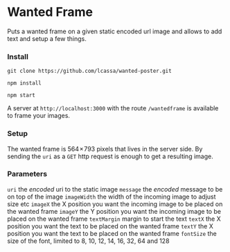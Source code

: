 # Wanted Frame
Puts a wanted frame on a given static encoded url image and allows to add text and setup a few things.

### Install
`git clone https://github.com/lcassa/wanted-poster.git`

`npm install`

`npm start`

A server at `http://localhost:3000` with the route `/wantedframe` is available to frame your images.

### Setup

The wanted frame is 564 × 793 pixels that lives in the server side. By sending the `uri` as a `GET` http request is enough to get a resulting image.

### Parameters

`uri` the *encoded* uri to the static image 
`message` the *encoded* message to be on top of the image
`imageWidth` the width of the incoming image to adjust size etc
`imageX` the X position you want the incoming image to be placed on the wanted frame
`imageY` the Y position you want the incoming image to be placed on the wanted frame
`textMargin` margin to start the text
`textX` the X position you want the text to be placed on the wanted frame
`textY` the X position you want the text to be placed on the wanted frame
`fontSize` the size of the font, limited to  8, 10, 12, 14, 16, 32, 64 and 128